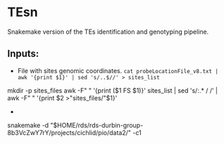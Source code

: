# TEsn
Snakemake version of the TEs identification and genotyping pipeline.

## Inputs:
- File with sites genomic coordinates.
`cat probeLocationFile_v8.txt | awk '{print $1}' | sed 's/..$//' > sites_list`

mkdir -p sites_files
awk -F" " '{print ($1 FS $1)}' sites_list | sed 's/:.* / /' | awk  -F" " '{print $2 >"sites_files/"$1}'

- 

snakemake -d "$HOME/rds/rds-durbin-group-8b3VcZwY7rY/projects/cichlid/pio/data2/" -c1